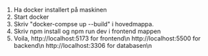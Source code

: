 1. Ha docker installert på maskinen
2. Start docker
3. Skriv "docker-compse up --build" i hovedmappa.
4. Skriv npm install og npm run dev i frontend mappen
5. Voila,
http://localhost:5173 for frontend\n
http://localhost:5500 for backend\n
http://localhost:3306 for databasen\n
